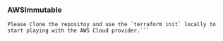 ### AWSImmutable
```Sample Immutable Infrastructure using terraform in AWS.\
Please Clone the repositoy and use the `terraform init` locally to start playing with the AWS Cloud provider.```
